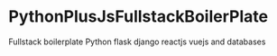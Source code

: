 # PythonPlusJsFullstackBoilerPlate
Fullstack boilerplate Python flask django reactjs vuejs and databases
